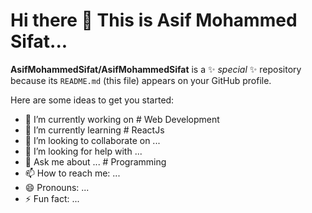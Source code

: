 # Hi there 👋 This is Asif Mohammed Sifat...

**AsifMohammedSifat/AsifMohammedSifat** is a ✨ _special_ ✨ repository because its `README.md` (this file) appears on your GitHub profile.

Here are some ideas to get you started:

- 🔭 I’m currently working on # Web Development
- 🌱 I’m currently learning # ReactJs
- 👯 I’m looking to collaborate on ...
- 🤔 I’m looking for help with ... 
- 💬 Ask me about ... # Programming
- 📫 How to reach me: ...
- 😄 Pronouns: ...
- ⚡ Fun fact: ...
